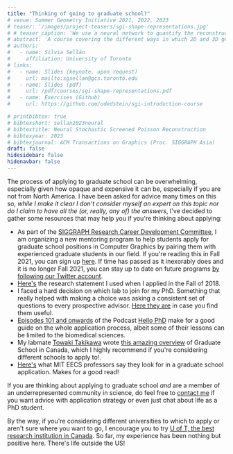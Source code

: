 ```yaml
---
title: "Thinking of going to graduate school?"
# venue: Summer Geometry Initiative 2021, 2022, 2023
# teaser: '/images/project-teasers/sgi-shape-representations.jpg'
# # teaser_caption: 'We use a neural network to quantify the reconstruction uncertainty in Poisson Surface Reconstruction (center left), allowing us to efficiently select next sensor positions (center right) and update the reconstruction upon capturing data (right).'
# abstract: 'A course covering the different ways in which 2D and 3D geometry can be stored: from splines to meshes to point clouds and Signed Distance Functions (including a brief mention of Taylor Swift!). This course is aimed at undergraduate students with no prior experience with Computer Science at all, and only a minimal background in calculus.'
# authors:
#   - name: Silvia Sellán
#     affiliation: University of Toronto
# links:
#   - name: Slides (keynote, upon request)
#     url: mailto:sgsellan@gcs.toronto.edu
#   - name: Slides (pdf)
#     url: /pdf/courses/sgi-shape-representations.pdf
#   - name: Exercises (Github)
#     url: https://github.com/odedstein/sgi-introduction-course 

# printbibtex: true
# bibtexshort: sellan2023neural
# bibtextitle: Neural Stochastic Screened Poisson Reconstruction
# bibtexyear: 2023
# bibtexjournal: ACM Transactions on Graphics (Proc. SIGGRAPH Asia)
draft: false
hidesidebar: false
hidenavbar: false
---
```


The process of applying to graduate school can be overwhelming, especially given how opaque and expensive it can be, especially if you are not from North America. I have been asked for advice many times on this so, <i>while I make it clear I don't consider myself an expert on this topic nor do I claim to have all the (or, really, any of) the answers</i>, I've decided to gather some resources that may help you if you're thinking about applying:  
- As part of the <a href="https://research.siggraph.org">SIGGRAPH Research Career Development Committee</a>, I am organizing a new mentoring program to help students apply for graduate school positions in Computer Graphics by pairing them with experienced graduate students in our field. If you're reading this in Fall 2021, you can sign up <a href="https://forms.gle/UX5dQ8uPtAHtJswW8">here</a>. If time has passed as it inexorably does and it is no longer Fall 2021, you can stay up to date on future programs <a href="https://twitter.com/siggraphmentors">by following our Twitter account</a>.
- <a href="./research_statement.html">Here's</a> the research statement I used when I applied in the Fall of 2018.
- I faced a hard decision on which lab to join for my PhD. Something that really helped with making a choice was asking a consistent set of questions to every prospective advisor. <a href="./grad_questions.html">Here they are</a> in case you find them useful.
- <a href="http://hellophd.com/2018/09/101-hellophd-guide-to-grad-school-application-knowing-when-and-where-to-apply-with-dr-beth-bowman/">Episodes 101 and onwards</a> of the Podcast <a href="http://hellophd.com">Hello PhD</a> make for a good guide on the whole application process, albeit some of their lessons can be limited to the biomedical sciences.
- My labmate <a href="https://tovacinni.github.io">Towaki Takikawa</a> wrote
    <a href="https://medium.com/@yongyuanxi/myths-about-graduate-school-in-computer-science-in-canada-eca365370415">this amazing overview</a> of Graduate School in Canada,
             which I highly recommend if you're
             considering different schools to apply to!.
- <a href="https://www.eecs.mit.edu/what-faculty-members-are-looking-for-in-a-grad-school-application-essay/">Here's</a> what MIT EECS professors say they look for in a graduate school application. Makes for a good read!

If you are thinking about applying to graduate school <i>and</i> are a member of an underrepresented community in science, do feel free to [contact me](mailto:sgsellan@cs.toronto.edu) if you want advice with application strategy or even just chat about life as a PhD student.

By the way, if you're considering different universities to which to apply or aren't sure where you want to go, I encourage you to try <a href="https://web.cs.toronto.edu/graduate/admissions">U of T, the best research institution in Canada</a>. So far, my experience has been nothing but positive here. There's life outside the US!